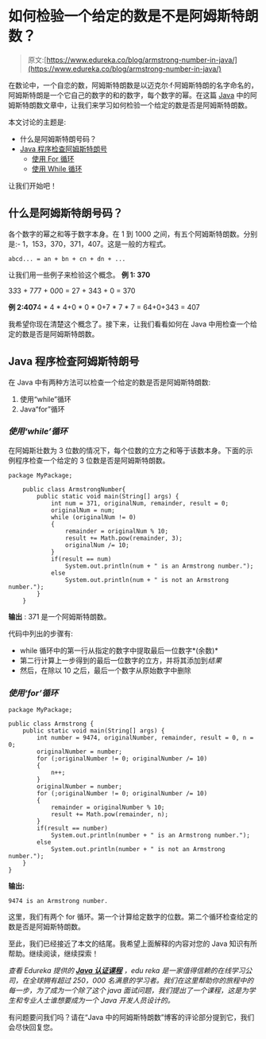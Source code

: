 # 如何检验一个给定的数是不是阿姆斯特朗数？

> 原文:[https://www.edureka.co/blog/armstrong-number-in-java/](https://www.edureka.co/blog/armstrong-number-in-java/)

在数论中，一个自恋的数，阿姆斯特朗数是以迈克尔·f·阿姆斯特朗的名字命名的，阿姆斯特朗是一个它自己的数字的和的数字，每个数字的幂。在这篇 [Java](https://www.edureka.co/blog/java-tutorial/) 中的阿姆斯特朗数文章中，让我们来学习如何检验一个给定的数是否是阿姆斯特朗数。

本文讨论的主题是:

*   什么是阿姆斯特朗号码？
*   [Java 程序检查阿姆斯特朗号](#JavaprogramtocheckanArmstrongnumber)
    *   [使用 For 循环](#forloop)
    *   [使用 While 循环](#whileloop)

让我们开始吧！

## 什么是阿姆斯特朗号码？

各个数字的幂之和等于数字本身。在 1 到 1000 之间，有五个阿姆斯特朗数。分别是:- 1，153，370，371，407。这是一般的方程式。

```
abcd... = an + bn + cn + dn + ...

```

让我们用一些例子来检验这个概念。 **例 1: 370**

3*3*3 + 7*7*7 + 0*0*0 = 27 + 343 + 0 = 370

**例 2:407**4 * 4 * 4+0 * 0 * 0+7 * 7 * 7 = 64+0+343 = 407

我希望你现在清楚这个概念了。接下来，让我们看看如何在 Java 中用检查一个给定的数是否是阿姆斯特朗数。

## **Java 程序检查阿姆斯特朗号**

在 Java 中有两种方法可以检查一个给定的数是否是阿姆斯特朗数:

1.  使用“while”循环
2.  Java“for”循环

### **使用*‘while’*循环**

在阿姆斯壮数为 3 位数的情况下，每个位数的立方之和等于该数本身。下面的示例程序检查一个给定的 3 位数是否是阿姆斯特朗数。

```
package MyPackage;

	public class ArmstrongNumber{
	    public static void main(String[] args) {
	        int num = 371, originalNum, remainder, result = 0;
	        originalNum = num;
	        while (originalNum != 0)
	        {
	            remainder = originalNum % 10;
	            result += Math.pow(remainder, 3);
	            originalNum /= 10;
	        }	
	        if(result == num)
	            System.out.println(num + " is an Armstrong number.");
	        else
	            System.out.println(num + " is not an Armstrong number.");
	    }
	}

```

**输出** : 371 是一个阿姆斯特朗数。

代码中列出的步骤有:

*   while 循环中的第一行从指定的数字中提取最后一位数字*(余数)*
*   第二行计算上一步得到的最后一位数字的立方，并将其添加到*结果*
*   然后，在除以 10 之后，最后一个数字从原始数字中删除

### **使用‘for*’*循环**

```
package MyPackage;

public class Armstrong {
    public static void main(String[] args) {
        int number = 9474, originalNumber, remainder, result = 0, n = 0;
        originalNumber = number;
        for (;originalNumber != 0; originalNumber /= 10)
        {
        	n++;
        }
        originalNumber = number;
        for (;originalNumber != 0; originalNumber /= 10)
        {
            remainder = originalNumber % 10;
            result += Math.pow(remainder, n);
        }
        if(result == number)
            System.out.println(number + " is an Armstrong number.");
        else
            System.out.println(number + " is not an Armstrong number.");
    }
}
```

**输出:**

```
9474 is an Armstrong number.

```

这里，我们有两个 for 循环。第一个计算给定数字的位数。第二个循环检查给定的数是否是阿姆斯特朗数。

至此，我们已经接近了本文的结尾。我希望上面解释的内容对您的 Java 知识有所帮助。继续阅读，继续探索！

*查看 Edureka 提供的  [**Java 认证课程**](https://www.edureka.co/java-j2ee-training-course) ，edu reka 是一家值得信赖的在线学习公司，在全球拥有超过 250，000 名满意的学习者。我们在这里帮助你的旅程中的每一步，为了成为一个除了这个 java 面试问题，我们提出了一个课程，这是为学生和专业人士谁想要成为一个 Java 开发人员设计的。*

有问题要问我们吗？请在“Java 中的阿姆斯特朗数”博客的评论部分提到它，我们会尽快回复您。